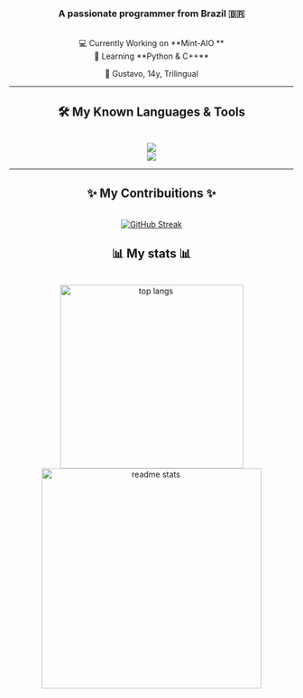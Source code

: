 <h3 align="center">A passionate programmer from Brazil 🇧🇷</h3>

<br/>

<div align="center">
  💻 Currently Working on **Mint-AIO ** <br>
  🐍 Learning **Python & C++** <br>

  📂 Gustavo, 14y, Trilingual <br>
</div>

<hr/>

<h2 align="center">🛠️ My Known Languages & Tools</h2>

<br/>

<div align="center">
  <a href="https://skillicons.dev">
  <img src="https://skillicons.dev/icons?i=js,html,css,python,cpp"> <br>
  <img src="https://skillicons.dev/icons?i=vscode,linux,figma,bootstrap">
  </a>
</div>

<hr/>

<div align="center">
  <h2>✨ My Contribuitions ✨</h2>
  <br>
   <a href="https://git.io/streak-stats"><img src="https://streak-stats.demolab.com?user=callmeminty&theme=radical&border_radius=3.5&date_format=j%20M%5B%20Y%5D" alt="GitHub Streak" /></a>
</div>

<div align="center">
  <h2>📊 My stats 📊</h2>
  <br>
    <img width=325 align="center" src="https://github-readme-stats-salesp07.vercel.app/api/top-langs/?username=salesp07&hide=HTML&langs_count=8&layout=compact&theme=react&border_radius=10&size_weight=0.5&count_weight=0.5&exclude_repo=github-readme-stats" alt="top langs" /> 
  <img align="center" width=390 src="https://github-readme-stats-salesp07.vercel.app/api?username=salesp07&count_private=true&show_icons=true&theme=react&rank_icon=github&border_radius=10" alt="readme stats" />
</div>
